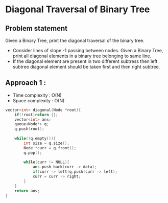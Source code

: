 # Diagonal Traversal of Binary Tree

## Problem statement

Given a Binary Tree, print the diagonal traversal of the binary tree.
- Consider lines of slope -1 passing between nodes. Given a Binary Tree, print all diagonal elements in a binary tree belonging to same line.
- If the diagonal element are present in two different subtress then left subtree diagonal element should be taken first and then right subtree.

## Approach 1 : 

- Time complexity : O(N)
- Space complexity : O(N)

```cpp
vector<int> diagonal(Node *root){
    if(!root)return {};
    vector<int> ans;
    queue<Node*> q;
    q.push(root);
   
    while(!q.empty()){
        int size = q.size();
        Node *curr = q.front();
        q.pop();
       
        while(curr != NULL){
            ans.push_back(curr -> data);
            if(curr -> left)q.push(curr -> left);
            curr = curr -> right;
        }
    }
    return ans;
}
```